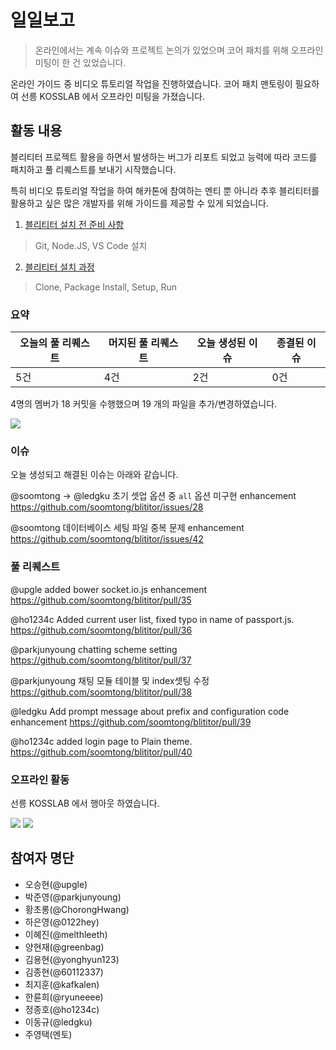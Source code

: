 # 일일보고

> 온라인에서는 계속 이슈와 프로젝트 논의가 있었으며 코어 패치를 위해 오프라인 미팅이 한 건 있었습니다.

온라인 가이드 중 비디오 튜토리얼 작업을 진행하였습니다.
코어 패치 맨토링이 필요하여 선릉 KOSSLAB 에서 오프라인 미팅을 가졌습니다.

## 활동 내용

블리티터 프로젝트 활용을 하면서 발생하는 버그가 리포트 되었고 능력에 따라 코드를 패치하고 풀 리퀘스트를 보내기 시작했습니다. 

특히 비디오 튜토리얼 작업을 하여 해카톤에 참여하는 멘티 뿐 아니라 추후 블리티터를 활용하고 싶은 많은 개발자를 위해 가이드를 제공할 수 있게 되었습니다.

1. [블리티터 설치 전 준비 사항](https://www.youtube.com/watch?v=KAI_bsBqj0Y)

  > Git, Node.JS, VS Code 설치

2. [블리티터 설치 과정](https://www.youtube.com/watch?v=bnkFwKsgWeU)

  > Clone, Package Install, Setup, Run

### 요약

| 오늘의 풀 리퀘스트 | 머지된 풀 리퀘스트 | 오늘 생성된 이슈 | 종결된 이슈 |
| --- | --- | --- | --- |
| 5건 | 4건 | 2건 | 0건 |

4명의 멤버가 18 커밋을 수행했으며 19 개의 파일을 추가/변경하였습니다.

![](https://dl.dropboxusercontent.com/u/53671575/kosshack2016-team8-2016-09-26-1.png)

### 이슈

오늘 생성되고 해결된 이슈는 아래와 같습니다.

@soomtong -> @ledgku
초기 셋업 옵션 중 `all` 옵션 미구현 enhancement https://github.com/soomtong/blititor/issues/28

@soomtong
데이터베이스 세팅 파일 중복 문제 enhancement https://github.com/soomtong/blititor/issues/42

### 풀 리퀘스트

@upgle 
added bower socket.io.js enhancement https://github.com/soomtong/blititor/pull/35

@ho1234c 
Added current user list, fixed typo in name of passport.js. https://github.com/soomtong/blititor/pull/36

@parkjunyoung 
chatting scheme setting https://github.com/soomtong/blititor/pull/37

@parkjunyoung 
채팅 모듈 테이블 및 index셋팅 수정 https://github.com/soomtong/blititor/pull/38

@ledgku 
Add prompt message about prefix and configuration code enhancement https://github.com/soomtong/blititor/pull/39

@ho1234c 
added login page to Plain theme. https://github.com/soomtong/blititor/pull/40

### 오프라인 활동

선릉 KOSSLAB 에서 행아웃 하였습니다.

![](https://dl.dropboxusercontent.com/u/53671575/kosshack2016-team8-2016-09-26-2.png)
![](https://dl.dropboxusercontent.com/u/53671575/kosshack2016-team8-2016-09-26-3.png)

## 참여자 명단

- 오승현(@upgle)
- 박준영(@parkjunyoung)
- 황초롱(@ChorongHwang)
- 하은영(@0122hey)
- 이혜진(@melthleeth)
- 양현재(@greenbag)
- 김용현(@yonghyun123)
- 김종현(@60112337)
- 최지훈(@kafkalen)
- 한륜희(@ryuneeee)
- 정종호(@ho1234c)
- 이동규(@ledgku)
- 주영택(멘토)
